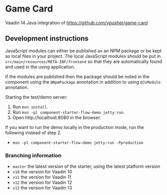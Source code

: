 # Game Card

Vaadin 14 Java integration of https://github.com/vpusher/game-card

## Development instructions

JavaScript modules can either be published as an NPM package or be kept as local 
files in your project. The local JavaScript modules should be put in 
`src/main/resources/META-INF/frontend` so that they are automatically found and 
used in the using application.

If the modules are published then the package should be noted in the component 
using the `@NpmPackage` annotation in addition to using `@JsModule` annotation.


Starting the test/demo server:
1. Run `mvn install`.
2. Run `mvn -pl component-starter-flow-demo jetty:run`.
3. Open http://localhost:8080 in the browser.

If you want to run the demo locally in the production mode, run the 
following instead of step 2.
- `mvn -pl component-starter-flow-demo jetty:run -Pproduction`

### Branching information

* `master` the latest version of the starter, using the latest platform version
* `v10` the version for Vaadin 10
* `v11` the version for Vaadin 11
* `v12` the version for Vaadin 12
* `v13` the version for Vaadin 13
